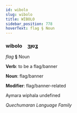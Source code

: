 ```yaml
---
id: wibolo
slug: wibolo
title: WİBOLO
sidebar_position: 778
hoverText: flag § Noun
---
```


### wibolo&emsp;<span kind="abugida">ʒɟʋʓ</span>

*flag* **§** Noun

**Verb**: to be a flag/banner

**Noun**: flag/banner

**Modifier**: flag/banner-related

Aymara wiphala undefined

*Quechumaran Language Family*